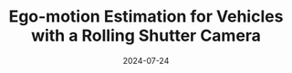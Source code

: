 ---
title: "Ego-motion Estimation for Vehicles with a Rolling Shutter Camera"
collection: publications
permalink: /publication/2024-ego
date: 2024-07-24
venue: "IEEE Transactions on Intelligent Vehicles"
authors: "Yongcong Zhang, Bangyan Liao, <b>Delin Qu$^*$</b>, Junde Wu, Lu, Li Xinyu, Wanting, Yifei Xue, Yizhen Lao$^{†}$"
url: 
project: https://delinqu.github.io/
bibtex: files/2024_ego.txt
arxiv: https://ieeexplore.ieee.org/document/10620617
openpdf: https://ieeexplore.ieee.org/document/10620617
supp: 
teaser: images/2024_ego.png
videoresults: 
videotalk: 
poster: 
code: https://github.com/DelinQu
---